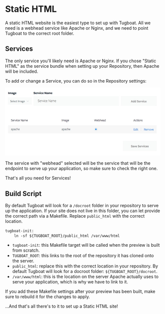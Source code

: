 # Static HTML

A static HTML website is the easiest type to set up with Tugboat. All we need is
a webhead service like Apache or Nginx, and we need to point Tugboat to the
correct root folder.

## Services

The only service you'll likely need is Apache or Nginx. If you chose "Static
HTML" as the service bundle when setting up your Repository, then Apache will be
included.

To add or change a Service, you can do so in the Repository settings:

![Repository Settings: Services](_images/static-html-services.jpg)

The service with "webhead" selected will be the service that will be the
endpoint to serve up your application, so make sure to check the right one.

That's all you need for Services!

## Build Script

By default Tugboat will look for a `/docroot` folder in your repository to serve
up the application. If your site does not live in this folder, you can let
provide the correct path via a Makefile. Replace `public_html` with the correct
location.

```
tugboat-init:
	ln -sf ${TUGBOAT_ROOT}/public_html /var/www/html
```

- `tugboat-init`: this Makefile target will be called when the preview is built from scratch.
- `TUGBOAT_ROOT`: this links to the root of the repository it has cloned onto the server.
- `public_html`: replace this with the correct location in your repository. By default Tugboat will look for a docroot folder: `${TUGBOAT_ROOT}/docroot`.
- `/var/www/html`: this is the location on the server Apache actually uses to serve your application, which is why we have to link to it.

If you add these Makefile settings after your preview has been built, make sure
to rebuild it for the changes to apply.

...And that's all there's to it to set up a Static HTML site!
